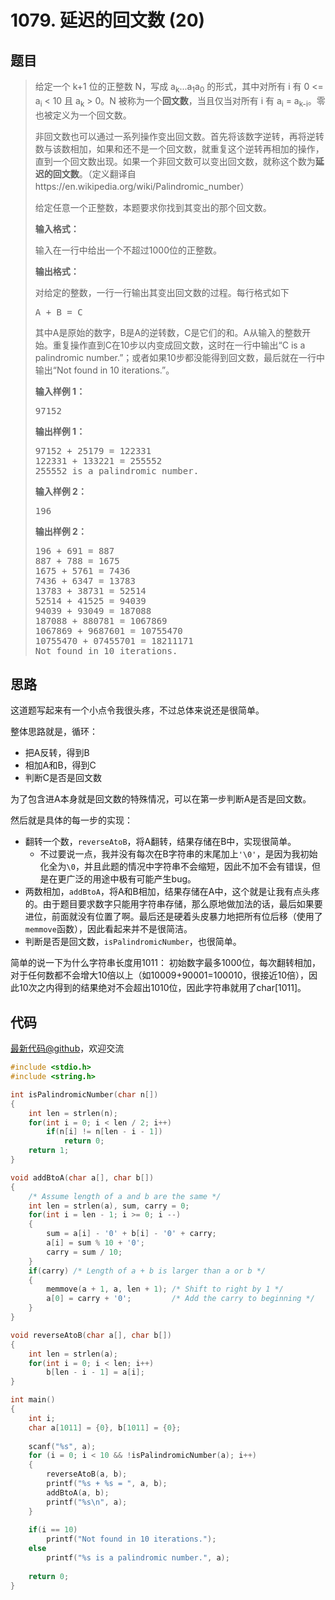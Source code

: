 <h1>1079. 延迟的回文数 (20)</h1>

## 题目

> <div id="problemContent">
> <p>给定一个 k+1 位的正整数 N，写成 a<sub>k</sub>...a<sub>1</sub>a<sub>0</sub> 的形式，其中对所有 i 有 0 &lt;= a<sub>i</sub> &lt; 10 且 a<sub>k</sub> &gt; 0。N 被称为一个<b>回文数</b>，当且仅当对所有 i 有 a<sub>i</sub> = a<sub>k-i</sub>。零也被定义为一个回文数。
> </p>
> <p>
> 非回文数也可以通过一系列操作变出回文数。首先将该数字逆转，再将逆转数与该数相加，如果和还不是一个回文数，就重复这个逆转再相加的操作，直到一个回文数出现。如果一个非回文数可以变出回文数，就称这个数为<b>延迟的回文数</b>。（定义翻译自 https://en.wikipedia.org/wiki/Palindromic_number）
> </p>
> <p>
> 给定任意一个正整数，本题要求你找到其变出的那个回文数。
> </p>
> <p><b>
> 输入格式：
> </b></p>
> <p>
> 输入在一行中给出一个不超过1000位的正整数。
> </p>
> <p><b>
> 输出格式：
> </b></p>
> <p>
> 对给定的整数，一行一行输出其变出回文数的过程。每行格式如下
> </p><pre>
> A + B = C
> </pre>
> <p>
> 其中A是原始的数字，B是A的逆转数，C是它们的和。A从输入的整数开始。重复操作直到C在10步以内变成回文数，这时在一行中输出“C is a palindromic number.”；或者如果10步都没能得到回文数，最后就在一行中输出“Not found in 10 iterations.”。
> </p>
> <b>输入样例 1：</b><pre>
> 97152
> </pre>
> <b>输出样例 1：</b><pre>
> 97152 + 25179 = 122331
> 122331 + 133221 = 255552
> 255552 is a palindromic number.
> </pre>
> <b>输入样例 2：</b><pre>
> 196
> </pre>
> <b>输出样例 2：</b><pre>
> 196 + 691 = 887
> 887 + 788 = 1675
> 1675 + 5761 = 7436
> 7436 + 6347 = 13783
> 13783 + 38731 = 52514
> 52514 + 41525 = 94039
> 94039 + 93049 = 187088
> 187088 + 880781 = 1067869
> 1067869 + 9687601 = 10755470
> 10755470 + 07455701 = 18211171
> Not found in 10 iterations.
> </pre>
> </div>

## 思路

这道题写起来有一个小点令我很头疼，不过总体来说还是很简单。

整体思路就是，循环：
- 把A反转，得到B
- 相加A和B，得到C
- 判断C是否是回文数

为了包含进A本身就是回文数的特殊情况，可以在第一步判断A是否是回文数。

然后就是具体的每一步的实现：
- 翻转一个数，`reverseAtoB`，将A翻转，结果存储在B中，实现很简单。
  - 不过要说一点，我并没有每次在B字符串的末尾加上`'\0'`，是因为我初始化全为`\0`，并且此题的情况中字符串不会缩短，因此不加不会有错误，但是在更广泛的用途中极有可能产生bug。
- 两数相加，`addBtoA`，将A和B相加，结果存储在A中，这个就是让我有点头疼的。由于题目要求数字只能用字符串存储，那么原地做加法的话，最后如果要进位，前面就没有位置了啊。最后还是硬着头皮暴力地把所有位后移（使用了`memmove`函数），因此看起来并不是很简洁。
- 判断是否是回文数，`isPalindromicNumber`，也很简单。

简单的说一下为什么字符串长度用1011：
初始数字最多1000位，每次翻转相加，对于任何数都不会增大10倍以上（如10009+90001=100010，很接近10倍），因此10次之内得到的结果绝对不会超出1010位，因此字符串就用了char[1011]。

## 代码

[最新代码@github](https://github.com/OliverLew/PAT/blob/master/PATBasic/1079.c)，欢迎交流
```c
#include <stdio.h>
#include <string.h>

int isPalindromicNumber(char n[])
{
    int len = strlen(n);
    for(int i = 0; i < len / 2; i++)
        if(n[i] != n[len - i - 1])
            return 0;
    return 1;
}

void addBtoA(char a[], char b[])
{
    /* Assume length of a and b are the same */
    int len = strlen(a), sum, carry = 0;
    for(int i = len - 1; i >= 0; i --)
    {
        sum = a[i] - '0' + b[i] - '0' + carry;
        a[i] = sum % 10 + '0';
        carry = sum / 10;
    }
    if(carry) /* Length of a + b is larger than a or b */
    {
        memmove(a + 1, a, len + 1); /* Shift to right by 1 */
        a[0] = carry + '0';         /* Add the carry to beginning */
    }
}

void reverseAtoB(char a[], char b[])
{
    int len = strlen(a);
    for(int i = 0; i < len; i++)
        b[len - i - 1] = a[i];
}

int main()
{
    int i;
    char a[1011] = {0}, b[1011] = {0};
    
    scanf("%s", a);
    for (i = 0; i < 10 && !isPalindromicNumber(a); i++)
    {
        reverseAtoB(a, b);
        printf("%s + %s = ", a, b);
        addBtoA(a, b);
        printf("%s\n", a);
    }
    
    if(i == 10)
        printf("Not found in 10 iterations.");
    else
        printf("%s is a palindromic number.", a);
    
    return 0;
}

```